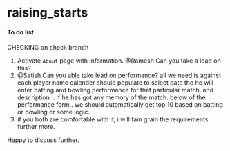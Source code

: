 # raising_starts

#### To do list

CHECKING on check branch

1. Activate `About` page with information.
   @Ramesh Can you take a lead on this?
2. @Satish Can you able take lead on performance?
   all we need is against each player name calender should populate to
   select date the he will enter batting and bowling performance for that particular match.
   and description .. if he has got any memory of the match.
   below of the performance form.. we should automatically get top 10 based on batting or bowling or some logic.
3. if you both are comfortable with it, i will fain grain the requirements further more.

Happy to discuss further.
